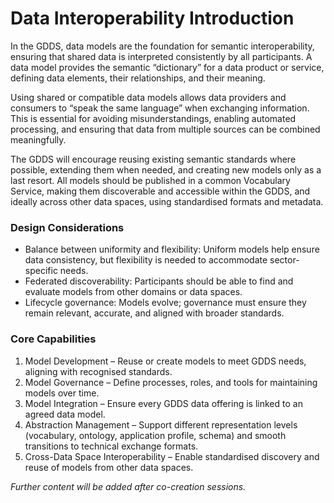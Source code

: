 # Data Interoperability Introduction

In the GDDS, data models are the foundation for semantic interoperability, ensuring that shared data is interpreted consistently by all participants. A data model provides the semantic “dictionary” for a data product or service, defining data elements, their relationships, and their meaning.

Using shared or compatible data models allows data providers and consumers to “speak the same language” when exchanging information. This is essential for avoiding misunderstandings, enabling automated processing, and ensuring that data from multiple sources can be combined meaningfully.

The GDDS will encourage reusing existing semantic standards where possible, extending them when needed, and creating new models only as a last resort. All models should be published in a common Vocabulary Service, making them discoverable and accessible within the GDDS, and ideally across other data spaces, using standardised formats and metadata.

### Design Considerations
- Balance between uniformity and flexibility: Uniform models help ensure data consistency, but flexibility is needed to accommodate sector-specific needs.
- Federated discoverability: Participants should be able to find and evaluate models from other domains or data spaces.
- Lifecycle governance: Models evolve; governance must ensure they remain relevant, accurate, and aligned with broader standards.

### Core Capabilities
1. Model Development – Reuse or create models to meet GDDS needs, aligning with recognised standards.
2. Model Governance – Define processes, roles, and tools for maintaining models over time.
3. Model Integration – Ensure every GDDS data offering is linked to an agreed data model.
4. Abstraction Management – Support different representation levels (vocabulary, ontology, application profile, schema) and smooth transitions to technical exchange formats.
5. Cross-Data Space Interoperability – Enable standardised discovery and reuse of models from other data spaces.

*Further content will be added after co-creation sessions.*
